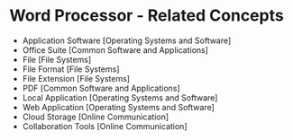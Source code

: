 # Word Processor - Related Concepts

- Application Software [Operating Systems and Software]
- Office Suite [Common Software and Applications]
- File [File Systems]
- File Format [File Systems]
- File Extension [File Systems]
- PDF [Common Software and Applications]
- Local Application [Operating Systems and Software]
- Web Application [Operating Systems and Software]
- Cloud Storage [Online Communication]
- Collaboration Tools [Online Communication]
